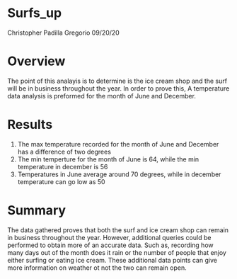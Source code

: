 # Surfs_up
Christopher Padilla Gregorio 
09/20/20

# Overview 
  The point of this analayis is to determine is the ice cream shop and the surf will be in business throughout the year. In order to prove this, A temperature data analysis is preformed for the month of June and December. 
  
# Results 
  1. The max temperature recorded for the month of June and December has a difference of two degrees 
  2. The min temperture for the month of June is 64, while the min temperature in december is 56 
  3. Temperatures in June average around 70 degrees, while in december temperature can go low as 50 
  
# Summary 
  The data gathered proves that both the surf and ice cream shop can remain in business throughout the year. However, additional queries could be performed to obtain more of an accurate data. Such as, recording how many days out of the month does it rain or the number of people that enjoy either surfing or eating ice cream. These additional data points can give more information on weather ot not the two can remain open. 
